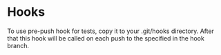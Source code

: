 # Hooks

To use pre-push hook for tests, copy it to your .git/hooks directory. After that this hook will be called on each push to the specified in the hook branch.